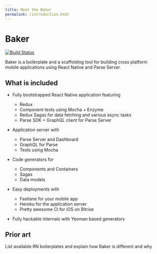 ```yaml
---
title: Meet the Baker
permalink: /introduction.html
---
```

# Baker

[![Build Status](https://travis-ci.org/thebakeryio/baker.svg?branch=master)](https://travis-ci.org/thebakeryio/baker)

Baker is a boilerplate and a scaffolding tool for building cross platform mobile applications using React Native and Parse Server.

## What is included

* Fully bootstrapped React Native application featuring

  * Redux
  * Component tests using Mocha + Enzyme
  * Redux Sagas for data fetching and various async tasks
  * Parse SDK + GraphQL client for Parse Server

* Application server with

  * Parse Server and Dashboard
  * GraphQL for Parse
  * Tests using Mocha

* Code generators for

  * Components and Containers
  * Sagas
  * Data models

* Easy deployments with

  * Fastlane for your mobile app
  * Heroku for the application server
  * Pretty awesome CI for iOS on Bitrise 

* Fully hackable internals with Yeoman based generators


## Prior art

List available RN boilerplates and explain how Baker is different and why

